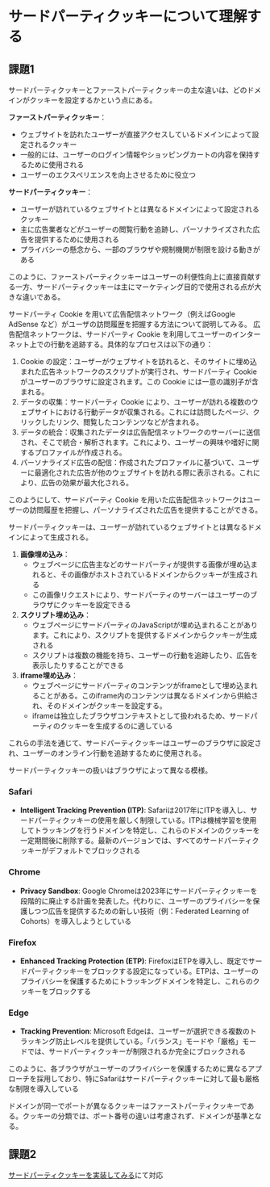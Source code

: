 # サードパーティクッキーについて理解する

## 課題1

サードパーティクッキーとファーストパーティクッキーの主な違いは、どのドメインがクッキーを設定するかという点にある。

**ファーストパーティクッキー**：

- ウェブサイトを訪れたユーザーが直接アクセスしているドメインによって設定されるクッキー
- 一般的には、ユーザーのログイン情報やショッピングカートの内容を保持するために使用される
- ユーザーのエクスペリエンスを向上させるために役立つ

**サードパーティクッキー**：

- ユーザーが訪れているウェブサイトとは異なるドメインによって設定されるクッキー
- 主に広告業者などがユーザーの閲覧行動を追跡し、パーソナライズされた広告を提供するために使用される
- プライバシーの懸念から、一部のブラウザや規制機関が制限を設ける動きがある

このように、ファーストパーティクッキーはユーザーの利便性向上に直接貢献する一方、サードパーティクッキーは主にマーケティング目的で使用される点が大きな違いである。


サードパーティ Cookie を用いて広告配信ネットワーク（例えばGoogle AdSense など）がユーザの訪問履歴を把握する方法について説明してみる。
広告配信ネットワークは、サードパーティ Cookie を利用してユーザーのインターネット上での行動を追跡する。具体的なプロセスは以下の通り：
1. Cookie の設定：ユーザーがウェブサイトを訪れると、そのサイトに埋め込まれた広告ネットワークのスクリプトが実行され、サードパーティ Cookie がユーザーのブラウザに設定されます。この Cookie には一意の識別子が含まれる。
2. データの収集：サードパーティ Cookie により、ユーザーが訪れる複数のウェブサイトにおける行動データが収集される。これには訪問したページ、クリックしたリンク、閲覧したコンテンツなどが含まれる。
3. データの統合：収集されたデータは広告配信ネットワークのサーバーに送信され、そこで統合・解析されます。これにより、ユーザーの興味や嗜好に関するプロファイルが作成される。
4. パーソナライズド広告の配信：作成されたプロファイルに基づいて、ユーザーに最適化された広告が他のウェブサイトを訪れる際に表示される。これにより、広告の効果が最大化される。


このようにして、サードパーティ Cookie を用いた広告配信ネットワークはユーザーの訪問履歴を把握し、パーソナライズされた広告を提供することができる。


サードパーティクッキーは、ユーザーが訪れているウェブサイトとは異なるドメインによって生成される。

1. **画像埋め込み**：
    - ウェブページに広告主などのサードパーティが提供する画像が埋め込まれると、その画像がホストされているドメインからクッキーが生成される
    - この画像リクエストにより、サードパーティのサーバーはユーザーのブラウザにクッキーを設定できる
2. **スクリプト埋め込み**：
    - ウェブページにサードパーティのJavaScriptが埋め込まれることがあります。これにより、スクリプトを提供するドメインからクッキーが生成される
    - スクリプトは複数の機能を持ち、ユーザーの行動を追跡したり、広告を表示したりすることができる
3. **iframe埋め込み**：
    - ウェブページにサードパーティのコンテンツがiframeとして埋め込まれることがある。このiframe内のコンテンツは異なるドメインから供給され、そのドメインがクッキーを設定する。
    - iframeは独立したブラウザコンテキストとして扱われるため、サードパーティのクッキーを生成するのに適している

これらの手法を通じて、サードパーティクッキーはユーザーのブラウザに設定され、ユーザーのオンライン行動を追跡するために使用される。

サードパーティクッキーの扱いはブラウザによって異なる模様。

### Safari

- **Intelligent Tracking Prevention (ITP)**: Safariは2017年にITPを導入し、サードパーティクッキーの使用を厳しく制限している。ITPは機械学習を使用してトラッキングを行うドメインを特定し、これらのドメインのクッキーを一定期間後に削除する。最新のバージョンでは、すべてのサードパーティクッキーがデフォルトでブロックされる

### Chrome

- **Privacy Sandbox**: Google Chromeは2023年にサードパーティクッキーを段階的に廃止する計画を発表した。代わりに、ユーザーのプライバシーを保護しつつ広告を提供するための新しい技術（例：Federated Learning of Cohorts）を導入しようとしている

### Firefox

- **Enhanced Tracking Protection (ETP)**: FirefoxはETPを導入し、既定でサードパーティクッキーをブロックする設定になっている。ETPは、ユーザーのプライバシーを保護するためにトラッキングドメインを特定し、これらのクッキーをブロックする

### Edge

- **Tracking Prevention**: Microsoft Edgeは、ユーザーが選択できる複数のトラッキング防止レベルを提供している。「バランス」モードや「厳格」モードでは、サードパーティクッキーが制限されるか完全にブロックされる

このように、各ブラウザがユーザーのプライバシーを保護するために異なるアプローチを採用しており、特にSafariはサードパーティクッキーに対して最も厳格な制限を導入している

ドメインが同一でポートが異なるクッキーはファーストパーティクッキーである。クッキーの分類では、ポート番号の違いは考慮されず、ドメインが基準となる。

## 課題2

[サードパーティクッキーを実装してみる](https://github.com/UR-deR/nodejs-express-playground/commit/da9ef9ed1259f8b43e0cfd08d20616026faaf1c2)にて対応
